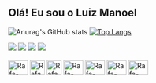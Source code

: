 ## Olá! Eu sou o Luiz Manoel
<link rel="stylesheet" href="https://cdn.jsdelivr.net/gh/devicons/devicon@v2.15.1/devicon.min.css">

![Anurag's GitHub stats](https://github-readme-stats.vercel.app/api?username=LuizManoelDev&show_icons=true&theme=transparent&line_height=28.5)
[![Top Langs](https://github-readme-stats.vercel.app/api/top-langs/?username=LuizManoelDev&layout=donut&theme=transparent)](https://github.com/anuraghazra/github-readme-stats)


<div> 
  <a href="https://www.instagram.com/luizmanoel._/" target="_blank"><img src="https://img.shields.io/badge/-Instagram-%23E4405F?style=for-the-badge&logo=instagram&logoColor=white" target="_blank"></a>
 <a href="https://discord.gg/kgkBjhzM" target="_blank"><img src="https://img.shields.io/badge/Discord-7289DA?style=for-the-badge&logo=discord&logoColor=white" target="_blank"></a> 
  <a href = "mailto:dantasluizmanoel@gmail.com"><img src="https://img.shields.io/badge/-Gmail-%23333?style=for-the-badge&logo=gmail&logoColor=white" target="_blank"></a>
  <a href="https://www.linkedin.com/in/luiz-manoel-dantas-8b560221b/" target="_blank"><img src="https://img.shields.io/badge/-LinkedIn-%230077B5?style=for-the-badge&logo=linkedin&logoColor=white" target="_blank"></a> 
</div>

<div style="display: inline_block"><br>

  <img align="center" alt="Rafa-Python" height="30" width="40" src="https://cdn.jsdelivr.net/gh/devicons/devicon/icons/javascript/javascript-original.svg" />
  <img align="center" alt="Rafa-Python" height="30" src="https://cdn.jsdelivr.net/gh/devicons/devicon/icons/html5/html5-plain.svg" />
  <img  align="center" alt="Rafa-Python" height="30" src="https://cdn.jsdelivr.net/gh/devicons/devicon/icons/css3/css3-plain.svg" />
  <img align="center" alt="Rafa-Python" height="30" width="40" src="https://cdn.jsdelivr.net/gh/devicons/devicon/icons/java/java-original-wordmark.svg" />
  <img align="center" alt="Rafa-Python" height="30" width="40" src="https://cdn.jsdelivr.net/gh/devicons/devicon/icons/python/python-plain.svg" />
  <img align="center" alt="Rafa-Python" height="30" width="40" src="https://cdn.jsdelivr.net/gh/devicons/devicon/icons/postgresql/postgresql-plain.svg" />
  <img align="center" alt="Rafa-Python" height="30" width="40" src="https://cdn.jsdelivr.net/gh/devicons/devicon/icons/mongodb/mongodb-original.svg"/> 
  
  
</div>
